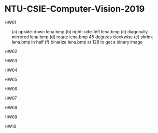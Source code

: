 # NTU-CSIE-Computer-Vision-2019
HW01
<ol>(a) upside-down lena.bmp  
    (b) right-side-left lena.bmp  
    (c) diagonally mirrored lena.bmp  
    (d) rotate lena.bmp 45 degrees clockwise  
    (e) shrink lena.bmp in half  
    (f) binarize lena.bmp at 128 to get a binary image  
</ol>
HW02

HW03

HW04

HW05

HW06

HW07

HW08

HW09

HW10

